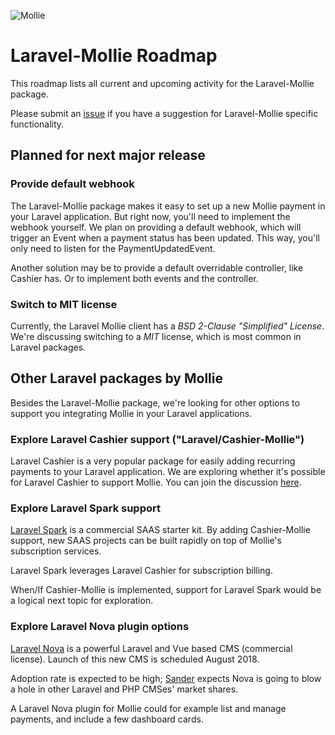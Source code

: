 ![Mollie](https://www.mollie.nl/files/Mollie-Logo-Style-Small.png)

# Laravel-Mollie Roadmap

This roadmap lists all current and upcoming activity for the Laravel-Mollie package.

Please submit an [issue](https://github.com/mollie/laravel-mollie/issues) if you have a suggestion for Laravel-Mollie specific functionality.

## Planned for next major release

### Provide default webhook
The Laravel-Mollie package makes it easy to set up a new Mollie payment in your Laravel application. But right now, you'll need to implement the webhook yourself. We plan on providing a default webhook, which will trigger an Event when a payment status has been updated. This way, you'll only need to listen for the PaymentUpdatedEvent. 

Another solution may be to provide a default overridable controller, like Cashier has. Or to implement both events and the controller.

### Switch to MIT license
Currently, the Laravel Mollie client has a *BSD 2-Clause "Simplified" License*. We're discussing switching to a *MIT* license, which is most common in Laravel packages.

## Other Laravel packages by Mollie
Besides the Laravel-Mollie package, we're looking for other options to support you integrating Mollie in your Laravel applications.

### Explore Laravel Cashier support ("Laravel/Cashier-Mollie")
Laravel Cashier is a very popular package for easily adding recurring payments to your Laravel application. We are exploring whether it's possible for Laravel Cashier to support Mollie. You can join the discussion [here](https://github.com/mollie/laravel-mollie/issues/41).

### Explore Laravel Spark support
[Laravel Spark](https://spark.laravel.com/) is a commercial SAAS starter kit. By adding Cashier-Mollie support, new SAAS projects can be built rapidly on top of Mollie's subscription services.

Laravel Spark leverages Laravel Cashier for subscription billing.

When/If Cashier-Mollie is implemented, support for Laravel Spark would be a logical next topic for exploration.

### Explore Laravel Nova plugin options
[Laravel Nova](https://nova.laravel.com/) is a powerful Laravel and Vue based CMS (commercial license). Launch of this new CMS is scheduled August 2018. 

Adoption rate is expected to be high; [Sander](https://github.com/sandervanhooft) expects Nova is going to blow a hole in other Laravel and PHP CMSes' market shares.

A Laravel Nova plugin for Mollie could for example list and manage payments, and include a few dashboard cards.
